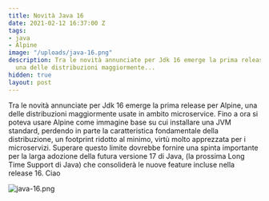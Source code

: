 ```yaml
---
title: Novità Java 16
date: 2021-02-12 16:37:00 Z
tags:
- java
- Alpine
image: "/uploads/java-16.png"
description: Tra le novità annunciate per Jdk 16 emerge la prima release per Alpine,
  una delle distribuzioni maggiormente...
hidden: true
layout: post
---
```


Tra le novità annunciate per Jdk 16 emerge la prima release per Alpine, una delle distribuzioni maggiormente usate in ambito microservice. Fino a ora si poteva usare Alpine come immagine base su cui installare una JVM standard, perdendo in parte la caratteristica fondamentale della distribuzione, un footprint ridotto al minimo, virtù molto apprezzata per i microservizi. Superare questo limite dovrebbe fornire una spinta importante per la larga adozione della futura versione 17 di Java, (la prossima Long Time Support di Java) che consoliderà le nuove feature incluse nella release 16.
Ciao

![java-16.png](/uploads/java-16.png)